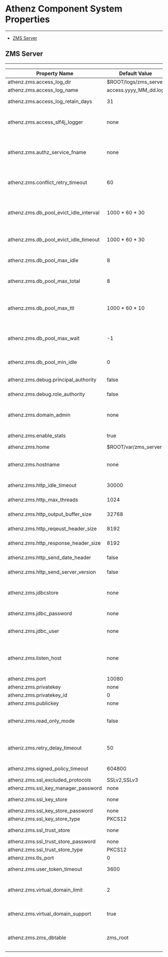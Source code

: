 # Athenz Component System Properties
-----------------------------------------

* [ZMS Server](#zms-server)

## ZMS Server
-------------

| Property Name | Default Value | Description |
| ------------- | ------------- | ----------- |
| athenz.zms.access_log_dir                | $ROOT/logs/zms_server               | Directory to store access log files |
| athenz.zms.access_log_name               | access.yyyy_MM_dd.log               | Format of the access log filename |
| athenz.zms.access_log_retain_days        | 31                                  | Set the number of days before rotated access log files are deleted |
| athenz.zms.access_slf4j_logger           | none                                | If specified, the server will use SLF4J logger with the specified name to log events instead of using Jetty's NCSARequestLog class. The administrator then must configure the specified logger in the logback.xml |
| athenz.zms.authz_service_fname           | none                                | Specifies the authorized service json configuration file path. Without any configured value, the server will default to reading /home/athenz/conf/zms_server/authorized_services.json file |
| athenz.zms.conflict_retry_timeout        | 60                                  | In case there is a concurrent update conflict, the server will retry the operation multiple times until this timeout is reached before returning a conflict status code back to the client |
| athenz.zms.db_pool_evict_idle_interval   | 1000 * 60 * 30                      | The number of milliseconds to sleep between runs of the idle object evictor thread. When non-positive, no idle object evictor thread will be run. The pool default is -1, but we're using 30 minutes to make sure the evictor thread is running |
| athenz.zms.db_pool_evict_idle_timeout    | 1000 * 60 * 30                      | The minimum amount of time (in milliseconds) an object may sit idle in the pool before it is eligible for eviction by the idle object evictor (if any) |
| athenz.zms.db_pool_max_idle              | 8                                   | The maximum number of connections that can remain idle in the pool, without extra ones being released, or negative for no limit |
| athenz.zms.db_pool_max_total             | 8                                   | The maximum number of active connections that can be allocated from this pool at the same time, or negative for no limit |
| athenz.zms.db_pool_max_ttl               | 1000 * 60 * 10                      | The maximum lifetime in milliseconds of a connection. After this time is exceeded the connection will fail the next activation, passivation or validation test. A value of zero or less means the connection has an infinite lifetime. |
| athenz.zms.db_pool_max_wait              | -1                                  | The maximum number of milliseconds that the pool will wait (when there are no available connections) for a connection to be returned before throwing an exception, or -1 to wait indefinitely |
| athenz.zms.db_pool_min_idle              | 0                                   | The minimum number of connections that can remain idle in the pool, without extra ones being created, or zero to create none |
| athenz.zms.debug.principal_authority     | false                               | Boolean setting to specify whether or not debug Principal authority is used instead of the real one. If the | athenz.zms.debug is set to true, then this setting has no impact and the the debug authority is used. |
| athenz.zms.debug.role_authority          | false                               | Boolean setting to specify whether or not debug Role authority is used instead of the real one. If the | athenz.zms.debug is set to true, then this setting has no impact and the the debug authority is used. |
| athenz.zms.domain_admin                  | none                                | If the datastore does not contain any domains during startup, the server will automatically create sys, sys.auth and user domains and assign the specified user as the admin for those domains |
| athenz.zms.enable_stats                  | true                                | Boolean setting to configure whether or not stat counters are enabled or not |
| athenz.zms.home                          | $ROOT/var/zms_server                | Default home directory for ZMS Server. |
| athenz.zms.hostname                      | none                                | Specify the FQDN/hostname of the server. This value will be used as the h parameter in the ZMS generated UserTokens. It is also reported as part of the server banner notification in logs. |
| athenz.zms.http_idle_timeout             | 30000                               | In milliseconds how long that connector will be allowed to remain idle with no traffic before it is shutdown|
| athenz.zms.http_max_threads              | 1024                                | Max number of threads Jetty is allowed to spawn to handle incoming requests |
| athenz.zms.http_output_buffer_size       | 32768                               | The size in bytes of the output buffer used to aggregate HTTP output |
| athenz.zms.http_reqeust_header_size      | 8192                                | The maximum allowed size in bytes for a HTTP request header |
| athenz.zms.http_response_header_size     | 8192                                | The maximum allowed size in bytes for a HTTP response header |
| athenz.zms.http_send_date_header         | false                               | Boolean setting to specify whether or not the server should include the Date in HTTP headers. |
| athenz.zms.http_send_server_version      | false                               | Boolean setting to specify whether or not the server should send the Server header in response |
| athenz.zms.jdbcstore                     | none                                | URL where the ZMS Server will store domain json documents. jdbc:mysql://localhost:3306/zms - specifies MySQL instance /home/athenz/var/zms_server - specifies file store |
| athenz.zms.jdbc_password                 | none                                | If the jdbcstore is pointing to a MySQL server then this specifies the password for the jdbc user |
| athenz.zms.jdbc_user                     | none                                | If the jdbcstore is pointing to a MySQL server then this specifies the name of the user that has full access to the zms db table |
| athenz.zms.listen_host                   | none                                | For HTTP access specifies the IP address/Host for service to listen on. This is necessary when ATS is handling TLS traffic and we need Jetty to listen on 127.0.0.1 loopback address only for HTTP connections from ATS. |
| athenz.zms.port                          | 10080                               | Default port for HTTP access |
| athenz.zms.privatekey                    | none                                | Specifies the path to the ZMS Server's private key |
| athenz.zms.privatekey_id                 | 0                                   | Specifies the identifier of the private key |
| athenz.zms.publickey                     | none                                | Specifies the path to the ZMS Server's public key |
| athenz.zms.read_only_mode                | false                               | If enabled, ZMS will be in maintenance read only mode where only get operations will succeed and all other put, post and delete operations will be rejected with invalid request error. |
| athenz.zms.retry_delay_timeout           | 50                                  | When ZMS determines that updating a domain json document will cause a concurrent update issue and needs to retry the operation, it will sleep configured number of milliseconds before retrying. |
| athenz.zms.signed_policy_timeout         | 604800                              | Specified in seconds how long the signed policy documents are valid for |
| athenz.zms.ssl_excluded_protocols        | SSLv2,SSLv3                         | Comma separated list of excluded ssl protocols |
| athenz.zms.ssl_key_manager_password      | none                                | Key Manager password |
| athenz.zms.ssl_key_store                 | none                                | The path to the keystore file that contains the server's certificate |
| athenz.zms.ssl_key_store_password        | none                                | Keystore password |
| athenz.zms.ssl_key_store_type            | PKCS12                              | Specifies the keystore type |
| athenz.zms.ssl_trust_store               | none                                | The path to the trust store file that contains CA certificates |
| athenz.zms.ssl_trust_store_password      | none                                | Trust store password |
| athenz.zms.ssl_trust_store_type          | PKCS12                              | Specifies the trust store type |
| athenz.zms.tls_port                      | 0                                   | Default port for HTTPS access |
| athenz.zms.user_token_timeout            | 3600                                | Specifies in seconds how long would the User Tokens be valid for |
| athenz.zms.virtual_domain_limit          | 2                                   | If virtual domain support is enabled, this setting specifies the number of sub domains in the user's virtual namespace that are allowed to be created. Value of 0 indicates no limit.|
| athenz.zms.virtual_domain_support        | true                                | Boolean setting to configure whether or not virtual domains are supported or not. These are domains created in the user's own "user" namespace |
| athenz.zms.zms_dbtable                   | zms_root                            | If the jdbcstore is pointing to a MySQL server then this specifies the DB table name. If the jdbcstore is pointing to a filestore directory then this specifies the subdirectory name |
